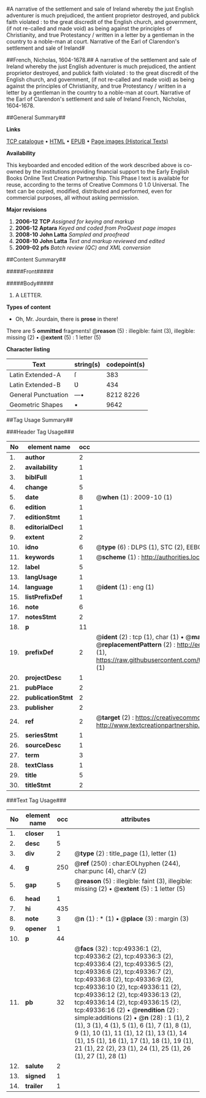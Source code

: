 #A narrative of the settlement and sale of Ireland whereby the just English adventurer is much prejudiced, the antient proprietor destroyed, and publick faith violated : to the great discredit of the English church, and government, (if not re-called and made void) as being against the principles of Christianity, and true Protestancy / written in a letter by a gentleman in the country to a noble-man at court. Narrative of the Earl of Clarendon's settlement and sale of Ireland#

##French, Nicholas, 1604-1678.##
A narrative of the settlement and sale of Ireland whereby the just English adventurer is much prejudiced, the antient proprietor destroyed, and publick faith violated : to the great discredit of the English church, and government, (if not re-called and made void) as being against the principles of Christianity, and true Protestancy / written in a letter by a gentleman in the country to a noble-man at court.
Narrative of the Earl of Clarendon's settlement and sale of Ireland
French, Nicholas, 1604-1678.

##General Summary##

**Links**

[TCP catalogue](http://www.ota.ox.ac.uk/tcp/)  • 
[HTML](http://tei.it.ox.ac.uk/tcp/Texts-HTML/free/A40/A40454.html)  • 
[EPUB](http://tei.it.ox.ac.uk/tcp/Texts-EPUB/free/A40/A40454.epub) • 
[Page images (Historical Texts)](https://data.historicaltexts.jisc.ac.uk/view?pubId=eebo-11798223e&pageId=eebo-11798223e-49336-1)

**Availability**

This keyboarded and encoded edition of the
	       work described above is co-owned by the institutions
	       providing financial support to the Early English Books
	       Online Text Creation Partnership. This Phase I text is
	       available for reuse, according to the terms of Creative
	       Commons 0 1.0 Universal. The text can be copied,
	       modified, distributed and performed, even for
	       commercial purposes, all without asking permission.

**Major revisions**

1. __2006-12__ __TCP__ *Assigned for keying and markup*
1. __2006-12__ __Aptara__ *Keyed and coded from ProQuest page images*
1. __2008-10__ __John Latta__ *Sampled and proofread*
1. __2008-10__ __John Latta__ *Text and markup reviewed and edited*
1. __2009-02__ __pfs__ *Batch review (QC) and XML conversion*

##Content Summary##

#####Front#####

#####Body#####

1. A LETTER.

**Types of content**

  * Oh, Mr. Jourdain, there is **prose** in there!

There are 5 **ommitted** fragments! 
 @__reason__ (5) : illegible: faint (3), illegible: missing (2)  •  @__extent__ (5) : 1 letter (5)

**Character listing**


|Text|string(s)|codepoint(s)|
|---|---|---|
|Latin Extended-A|ſ|383|
|Latin Extended-B|Ʋ|434|
|General Punctuation|—•|8212 8226|
|Geometric Shapes|▪|9642|

##Tag Usage Summary##

###Header Tag Usage###

|No|element name|occ|attributes|
|---|---|---|---|
|1.|__author__|2||
|2.|__availability__|1||
|3.|__biblFull__|1||
|4.|__change__|5||
|5.|__date__|8| @__when__ (1) : 2009-10 (1)|
|6.|__edition__|1||
|7.|__editionStmt__|1||
|8.|__editorialDecl__|1||
|9.|__extent__|2||
|10.|__idno__|6| @__type__ (6) : DLPS (1), STC (2), EEBO-CITATION (1), OCLC (1), VID (1)|
|11.|__keywords__|1| @__scheme__ (1) : http://authorities.loc.gov/ (1)|
|12.|__label__|5||
|13.|__langUsage__|1||
|14.|__language__|1| @__ident__ (1) : eng (1)|
|15.|__listPrefixDef__|1||
|16.|__note__|6||
|17.|__notesStmt__|2||
|18.|__p__|11||
|19.|__prefixDef__|2| @__ident__ (2) : tcp (1), char (1)  •  @__matchPattern__ (2) : ([0-9\-]+):([0-9IVX]+) (1), (.+) (1)  •  @__replacementPattern__ (2) : http://eebo.chadwyck.com/downloadtiff?vid=$1&page=$2 (1), https://raw.githubusercontent.com/textcreationpartnership/Texts/master/tcpchars.xml#$1 (1)|
|20.|__projectDesc__|1||
|21.|__pubPlace__|2||
|22.|__publicationStmt__|2||
|23.|__publisher__|2||
|24.|__ref__|2| @__target__ (2) : https://creativecommons.org/publicdomain/zero/1.0/ (1), http://www.textcreationpartnership.org/docs/. (1)|
|25.|__seriesStmt__|1||
|26.|__sourceDesc__|1||
|27.|__term__|3||
|28.|__textClass__|1||
|29.|__title__|5||
|30.|__titleStmt__|2||


###Text Tag Usage###

|No|element name|occ|attributes|
|---|---|---|---|
|1.|__closer__|1||
|2.|__desc__|5||
|3.|__div__|2| @__type__ (2) : title_page (1), letter (1)|
|4.|__g__|250| @__ref__ (250) : char:EOLhyphen (244), char:punc (4), char:V (2)|
|5.|__gap__|5| @__reason__ (5) : illegible: faint (3), illegible: missing (2)  •  @__extent__ (5) : 1 letter (5)|
|6.|__head__|1||
|7.|__hi__|435||
|8.|__note__|3| @__n__ (1) : * (1)  •  @__place__ (3) : margin (3)|
|9.|__opener__|1||
|10.|__p__|44||
|11.|__pb__|32| @__facs__ (32) : tcp:49336:1 (2), tcp:49336:2 (2), tcp:49336:3 (2), tcp:49336:4 (2), tcp:49336:5 (2), tcp:49336:6 (2), tcp:49336:7 (2), tcp:49336:8 (2), tcp:49336:9 (2), tcp:49336:10 (2), tcp:49336:11 (2), tcp:49336:12 (2), tcp:49336:13 (2), tcp:49336:14 (2), tcp:49336:15 (2), tcp:49336:16 (2)  •  @__rendition__ (2) : simple:additions (2)  •  @__n__ (28) : 1 (1), 2 (1), 3 (1), 4 (1), 5 (1), 6 (1), 7 (1), 8 (1), 9 (1), 10 (1), 11 (1), 12 (1), 13 (1), 14 (1), 15 (1), 16 (1), 17 (1), 18 (1), 19 (1), 21 (1), 22 (2), 23 (1), 24 (1), 25 (1), 26 (1), 27 (1), 28 (1)|
|12.|__salute__|2||
|13.|__signed__|1||
|14.|__trailer__|1||
